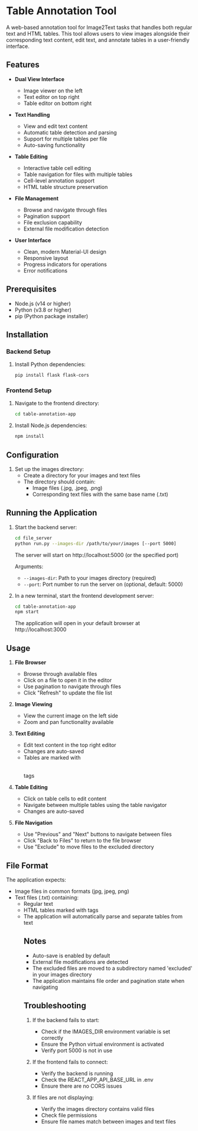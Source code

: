 # Table Annotation Tool

A web-based annotation tool for Image2Text tasks that handles both regular text and HTML tables. This tool allows users to view images alongside their corresponding text content, edit text, and annotate tables in a user-friendly interface.

## Features

- **Dual View Interface**
  - Image viewer on the left
  - Text editor on top right
  - Table editor on bottom right

- **Text Handling**
  - View and edit text content
  - Automatic table detection and parsing
  - Support for multiple tables per file
  - Auto-saving functionality

- **Table Editing**
  - Interactive table cell editing
  - Table navigation for files with multiple tables
  - Cell-level annotation support
  - HTML table structure preservation

- **File Management**
  - Browse and navigate through files
  - Pagination support
  - File exclusion capability
  - External file modification detection

- **User Interface**
  - Clean, modern Material-UI design
  - Responsive layout
  - Progress indicators for operations
  - Error notifications

## Prerequisites

- Node.js (v14 or higher)
- Python (v3.8 or higher)
- pip (Python package installer)

## Installation

### Backend Setup

1. Install Python dependencies:
   ```bash
   pip install flask flask-cors
   ```

### Frontend Setup

1. Navigate to the frontend directory:
   ```bash
   cd table-annotation-app
   ```

2. Install Node.js dependencies:
   ```bash
   npm install
   ```

## Configuration

1. Set up the images directory:
   - Create a directory for your images and text files
   - The directory should contain:
     - Image files (.jpg, .jpeg, .png)
     - Corresponding text files with the same base name (.txt)


## Running the Application

1. Start the backend server:
   ```bash
   cd file_server
   python run.py --images-dir /path/to/your/images [--port 5000]
   ```
   The server will start on http://localhost:5000 (or the specified port)
   
   Arguments:
   - `--images-dir`: Path to your images directory (required)
   - `--port`: Port number to run the server on (optional, default: 5000)

2. In a new terminal, start the frontend development server:
   ```bash
   cd table-annotation-app
   npm start
   ```
   The application will open in your default browser at http://localhost:3000

## Usage

1. **File Browser**
   - Browse through available files
   - Click on a file to open it in the editor
   - Use pagination to navigate through files
   - Click "Refresh" to update the file list

2. **Image Viewing**
   - View the current image on the left side
   - Zoom and pan functionality available

3. **Text Editing**
   - Edit text content in the top right editor
   - Changes are auto-saved
   - Tables are marked with <TABLE></TABLE> tags

4. **Table Editing**
   - Click on table cells to edit content
   - Navigate between multiple tables using the table navigator
   - Changes are auto-saved

5. **File Navigation**
   - Use "Previous" and "Next" buttons to navigate between files
   - Click "Back to Files" to return to the file browser
   - Use "Exclude" to move files to the excluded directory

## File Format

The application expects:
- Image files in common formats (jpg, jpeg, png)
- Text files (.txt) containing:
  - Regular text
  - HTML tables marked with <table> tags
  - The application will automatically parse and separate tables from text

## Notes

- Auto-save is enabled by default
- External file modifications are detected
- The excluded files are moved to a subdirectory named 'excluded' in your images directory
- The application maintains file order and pagination state when navigating

## Troubleshooting

1. If the backend fails to start:
   - Check if the IMAGES_DIR environment variable is set correctly
   - Ensure the Python virtual environment is activated
   - Verify port 5000 is not in use

2. If the frontend fails to connect:
   - Verify the backend is running
   - Check the REACT_APP_API_BASE_URL in .env
   - Ensure there are no CORS issues

3. If files are not displaying:
   - Verify the images directory contains valid files
   - Check file permissions
   - Ensure file names match between images and text files 
